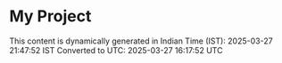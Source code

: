 # My Project

This content is dynamically generated in Indian Time (IST): 2025-03-27 21:47:52 IST
Converted to UTC: 2025-03-27 16:17:52 UTC
